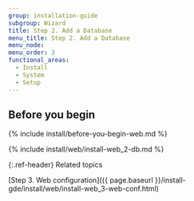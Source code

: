 ```yaml
---
group: installation-guide
subgroup: Wizard
title: Step 2. Add a Database
menu_title: Step 2. Add a Database
menu_node:
menu_order: 3
functional_areas:
  - Install
  - System
  - Setup
---
```


## Before you begin
{% include install/before-you-begin-web.md %}

{% include install/web/install-web_2-db.md %}

{:.ref-header}
Related topics

[Step 3. Web configuration]({{ page.baseurl }}/install-gde/install/web/install-web_3-web-conf.html)
